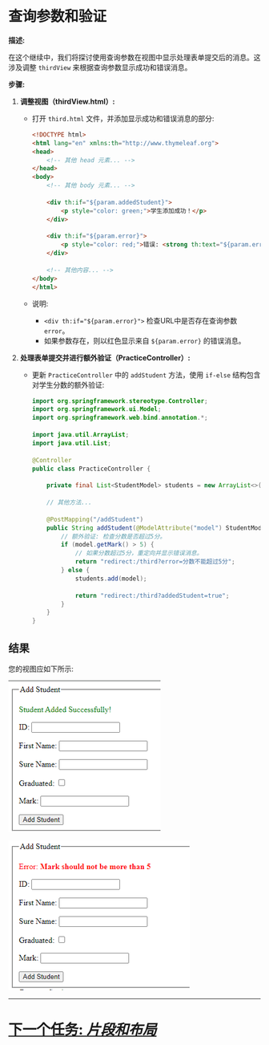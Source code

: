 # 查询参数和验证

**描述:**

在这个继续中，我们将探讨使用查询参数在视图中显示处理表单提交后的消息。这涉及调整 `thirdView` 来根据查询参数显示成功和错误消息。

**步骤:**

1. **调整视图（thirdView.html）:**

   - 打开 `third.html` 文件，并添加显示成功和错误消息的部分:

     ```html
     <!DOCTYPE html>
     <html lang="en" xmlns:th="http://www.thymeleaf.org">
     <head>
         <!-- 其他 head 元素... -->
     </head>
     <body>
         <!-- 其他 body 元素... -->

         <div th:if="${param.addedStudent}">
             <p style="color: green;">学生添加成功！</p>
         </div>

         <div th:if="${param.error}">
             <p style="color: red;">错误: <strong th:text="${param.error}"></strong></p>
         </div>

         <!-- 其他内容... -->
     </body>
     </html>
     ```

   - 说明:
      - `<div th:if="${param.error}">` 检查URL中是否存在查询参数 `error`。
      - 如果参数存在，则以红色显示来自 `${param.error}` 的错误消息。

2. **处理表单提交并进行额外验证（PracticeController）:**

   - 更新 `PracticeController` 中的 `addStudent` 方法，使用 `if-else` 结构包含对学生分数的额外验证:

     ```java
     import org.springframework.stereotype.Controller;
     import org.springframework.ui.Model;
     import org.springframework.web.bind.annotation.*;

     import java.util.ArrayList;
     import java.util.List;

     @Controller
     public class PracticeController {

         private final List<StudentModel> students = new ArrayList<>();

         // 其他方法...

         @PostMapping("/addStudent")
         public String addStudent(@ModelAttribute("model") StudentModel model) {
             // 额外验证: 检查分数是否超过5分。
             if (model.getMark() > 5) {
                 // 如果分数超过5分，重定向并显示错误消息。
                 return "redirect:/third?error=分数不能超过5分";
             } else {
                 students.add(model);

                 return "redirect:/third?addedStudent=true";
             }
         }
     }
     ```

## 结果
您的视图应如下所示:

![third-view-error.png](../../../srcs/thymeleaf/third-view-success.png)

![third-view-error.png](../../../srcs/thymeleaf/third-view-error.png)


---

# [下一个任务: *片段和布局*](fragments-and-layouts.md)
